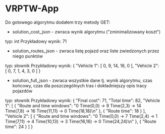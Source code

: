 # VRPTW-App

Do gotowego algorytmu dodałem trzy metody GET:

- solution_cost_json - zwraca wynik algorytmu ("zminimalizowany koszt")

typ: int 
Przykładowy wynik: 71


- solution_routes_json - zwraca listę pojazd oraz liste zwiedzonych przez niego punktów

typ: słownik
Przykładowy wynik:
{
    "Vehicle 1": [
        0,
        9,
        14,
        16,
        0
    ],
    "Vehicle 2": [
        0,
        7,
        1,
        4,
        3,
        0
    ]
}

- solution_full_json - zwraca wszystkie dane tj. wynik algorytmu, czas końcowy, czas dla poszczególnych tras i dokładniejszy opis tracy pojazdów

typ: słownik
Przykładowy wynik:
{
    "Final cost": 71,
    "Total time": 82,
    "Vehicle 1": [
        {
            "Route and time windows": "0 Time(0,0) -> 9 Time(2,3) -> 14 Time(7,8) -> 16 Time(11,11) -> 0 Time(18,18)\n"
        },
        {
            "Route time": 18
        }
    ],
    "Vehicle 2": [
        {
            "Route and time windows": "0 Time(0,0) -> 7 Time(2,4) -> 1 Time(7,11) -> 4 Time(10,13) -> 3 Time(16,16) -> 0 Time(24,24)\n"
        },
        {
            "Route time": 24
        }
    ]
}
